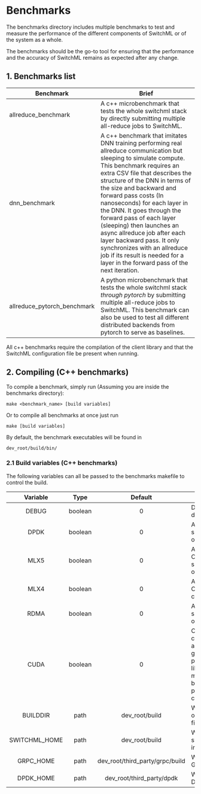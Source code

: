 # Benchmarks

The benchmarks directory includes multiple benchmarks to test and measure the performance of the different components of SwitchML or of the system as a whole.

The benchmarks should be the go-to tool for ensuring that the performance and the accuracy of SwitchML remains as expected after any change.

## 1. Benchmarks list

| Benchmark | Brief |
|--|--|
| allreduce_benchmark | A c++ microbenchmark that tests the whole switchml stack by directly submitting multiple all-reduce jobs to SwitchML. |
| dnn_benchmark | A c++ benchmark that imitates DNN training performing real allreduce communication but sleeping to simulate compute. This benchmark requires an extra CSV file that describes the structure of the DNN in terms of the size and backward and forward pass costs (In nanoseconds) for each layer in the DNN. It goes through the forward pass of each layer (sleeping) then launches an async allreduce job after each layer backward pass. It only synchronizes with an allreduce job if its result is needed for a layer in the forward pass of the next iteration. |
| allreduce_pytorch_benchmark | A python microbenchmark that tests the whole switchml stack *through pytorch* by submitting multiple all-reduce jobs to SwitchML. This benchmark can also be used to test all different distributed backends from pytorch to serve as baselines. |

All c++ benchmarks require the compilation of the client library and that the SwitchML configuration file be present when running.

## 2. Compiling (C++ benchmarks)

To compile a benchmark, simply run (Assuming you are inside the benchmarks directory):

    make <benchmark_name> [build variables]

Or to compile all benchmarks at once just run 

    make [build variables]

By default, the benchmark executables will be found in 

    dev_root/build/bin/

### 2.1 Build variables (C++ benchmarks)

The following variables can all be passed to the benchmarks makefile to control the build.

| Variable | Type | Default | Usage |
|:--:|:--:|:--:|--|
| DEBUG | boolean | 0 | Disable optimizations, add debug symbols. |
| DPDK | boolean | 0 | Add dpdk backend specific compiler/linker options. |
| MLX5 | boolean | 0 | Add dpdk backend Connect-x5/Connect-x4 specific compiler/linker options. |
| MLX4 | boolean | 0 | Add dpdk backend Connect-x3 specific compiler/linker options. |
| RDMA | boolean | 0 | Add rdma backend specific compiler/linker options. |
| CUDA | boolean | 0 | Compile benchmark with cuda support. Allows allocating tensors on the gpu and passing their pointers to the client library. (Do not use as GPU memory is not yet handled by any of the prepostprocessors in the client library) |
| BUILDDIR | path | dev_root/build | Where to store generated objects/include files/libraries/binaries...etc. | 
| SWITCHML_HOME | path | dev_root/build | Where to look for the switchml client library installation |
| GRPC_HOME | path | dev_root/third_party/grpc/build | Where to look for the GRPC installation |
| DPDK_HOME | path | dev_root/third_party/dpdk | Where to look for the DPDK installation |
